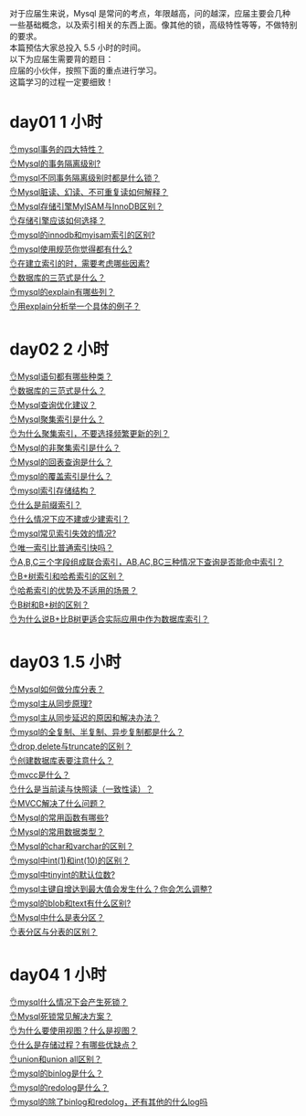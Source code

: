 对于应届生来说，Mysql 是常问的考点，年限越高，问的越深，应届主要会几种一些基础概念，以及索引相关的东西上面。像其他的锁，高级特性等等，不做特别的要求。<br />本篇预估大家总投入 5.5 小时的时间。<br />以下为应届生需要背的题目：<br />应届的小伙伴，按照下面的重点进行学习。<br />这篇学习的过程一定要细致！
# day01 1 小时
[👌mysql事务的四大特性？](https://www.yuque.com/jingdianjichi/xyxdsi/kydkt5zebso4px4l?view=doc_embed)<br />[👌Mysql的事务隔离级别?](https://www.yuque.com/jingdianjichi/xyxdsi/ge31ov5wqg3cyzsm?view=doc_embed)<br />[👌mysql不同事务隔离级别时都是什么锁？](https://www.yuque.com/jingdianjichi/xyxdsi/iz60aibgxn4lgowl?view=doc_embed)<br />[👌Mysql脏读、幻读、不可重复读如何解释？](https://www.yuque.com/jingdianjichi/xyxdsi/bgkrr31esll5ucg0?view=doc_embed)<br />[👌Mysql存储引擎MyISAM与InnoDB区别？](https://www.yuque.com/jingdianjichi/xyxdsi/gp50q3kfx1pxipww?view=doc_embed)<br />[👌存储引擎应该如何选择？](https://www.yuque.com/jingdianjichi/xyxdsi/pnafgk0cz6a8gzd1?view=doc_embed)<br />[👌mysql的innodb和myisam索引的区别?](https://www.yuque.com/jingdianjichi/xyxdsi/buygigkcozhtx70q?view=doc_embed)<br />[👌mysql使用规范你觉得都有什么?](https://www.yuque.com/jingdianjichi/xyxdsi/dr5unkwu3s5tkb8l?view=doc_embed)<br />[👌在建立索引的时，需要考虑哪些因素?](https://www.yuque.com/jingdianjichi/xyxdsi/twic80nw96lg85pb?view=doc_embed)<br />[👌数据库的三范式是什么？](https://www.yuque.com/jingdianjichi/xyxdsi/qfydut8arqs71gu8?view=doc_embed)<br />[👌mysql的explain有哪些列？](https://www.yuque.com/jingdianjichi/xyxdsi/gc5v2s1367r9gis3?view=doc_embed)<br />[👌用explain分析举一个具体的例子？](https://www.yuque.com/jingdianjichi/xyxdsi/hxikhiwgihoie772?view=doc_embed)
# day02 2 小时
[👌Mysql语句都有哪些种类？](https://www.yuque.com/jingdianjichi/xyxdsi/msygysf5x27cm2we?view=doc_embed)<br />[👌数据库的三范式是什么？](https://www.yuque.com/jingdianjichi/xyxdsi/brdpp8nfm0pc4x5n?view=doc_embed)<br />[👌Mysql查询优化建议？](https://www.yuque.com/jingdianjichi/xyxdsi/pdfiltfh2h5mpf1v?view=doc_embed)<br />[👌Mysql聚集索引是什么？](https://www.yuque.com/jingdianjichi/xyxdsi/hpx7rs0b4uz0azeu?view=doc_embed)<br />[👌为什么聚集索引，不要选择频繁更新的列？](https://www.yuque.com/jingdianjichi/xyxdsi/ks1sn8xamnghqnyn?view=doc_embed)<br />[👌Mysql的非聚集索引是什么？](https://www.yuque.com/jingdianjichi/xyxdsi/idmhmy5cqifw1do1?view=doc_embed)<br />[👌Mysql的回表查询是什么？](https://www.yuque.com/jingdianjichi/xyxdsi/hgqcdsdfmsv3c8i4?view=doc_embed)<br />[👌mysql的覆盖索引是什么？](https://www.yuque.com/jingdianjichi/xyxdsi/rtg917a2vueyth4g?view=doc_embed)<br />[👌mysql索引存储结构？](https://www.yuque.com/jingdianjichi/xyxdsi/fri0ce6bv2r2xm0d?view=doc_embed)<br />[👌什么是前缀索引？](https://www.yuque.com/jingdianjichi/xyxdsi/mfwpn0rvvtvuv58p?view=doc_embed)<br />[👌什么情况下应不建或少建索引？](https://www.yuque.com/jingdianjichi/xyxdsi/fy4g5zy5mp55tbb3?view=doc_embed)<br />[👌mysql常见索引失效的情况?](https://www.yuque.com/jingdianjichi/xyxdsi/bya3wab3fqtggtbo?view=doc_embed)<br />[👌唯一索引比普通索引快吗？](https://www.yuque.com/jingdianjichi/xyxdsi/lythniv17v2vt28t?view=doc_embed)<br />[👌A,B,C三个字段组成联合索引，AB,AC,BC三种情况下查询是否能命中索引？](https://www.yuque.com/jingdianjichi/xyxdsi/xbyg0idxybt2klr6?view=doc_embed)<br />[👌B+树索引和哈希索引的区别？](https://www.yuque.com/jingdianjichi/xyxdsi/hruimp6m9e2duoak?view=doc_embed)<br />[👌哈希索引的优势及不适用的场景？](https://www.yuque.com/jingdianjichi/xyxdsi/tbg4yy4z129z9zyb?view=doc_embed)<br />[👌B树和B+树的区别？](https://www.yuque.com/jingdianjichi/xyxdsi/hynf9hfivae0azqt?view=doc_embed)<br />[👌为什么说B+比B树更适合实际应用中作为数据库索引？](https://www.yuque.com/jingdianjichi/xyxdsi/ddfd9tpsvtyuvcdh?view=doc_embed)
# day03 1.5 小时
[👌Mysql如何做分库分表？](https://www.yuque.com/jingdianjichi/xyxdsi/uboqasb02hlcx7mo?view=doc_embed)<br />[👌mysql主从同步原理?](https://www.yuque.com/jingdianjichi/xyxdsi/ofhxvcw15nd40i33?view=doc_embed)<br />[👌mysql主从同步延迟的原因和解决办法？](https://www.yuque.com/jingdianjichi/xyxdsi/xrvg7iwo7ep2kc68?view=doc_embed)<br />[👌mysql的全复制、半复制、异步复制都是什么？](https://www.yuque.com/jingdianjichi/xyxdsi/rrdlw6d3fu94dhae?view=doc_embed)<br />[👌drop,delete与truncate的区别？](https://www.yuque.com/jingdianjichi/xyxdsi/ytwmryigauc87wwo?view=doc_embed)<br />[👌创建数据库表要注意什么？](https://www.yuque.com/jingdianjichi/xyxdsi/zflc8b9b7u005k43?view=doc_embed)<br />[👌mvcc是什么？](https://www.yuque.com/jingdianjichi/xyxdsi/szpnpa86vbwwr5v1?view=doc_embed)<br />[👌什么是当前读与快照读（一致性读）？](https://www.yuque.com/jingdianjichi/xyxdsi/vwztu5kgmg5wy9op?view=doc_embed)<br />[👌MVCC解决了什么问题？](https://www.yuque.com/jingdianjichi/xyxdsi/dy884933sfd4aswi?view=doc_embed)<br />[👌Mysql的常用函数有哪些?](https://www.yuque.com/jingdianjichi/xyxdsi/fmutvu4avivnkx4r?view=doc_embed)<br />[👌Mysql的常用数据类型？](https://www.yuque.com/jingdianjichi/xyxdsi/zfal3vpdlbm1a080?view=doc_embed)<br />[👌Mysql的char和varchar的区别？](https://www.yuque.com/jingdianjichi/xyxdsi/cr6co35a349c8h31?view=doc_embed)<br />[👌mysql中int(1)和int(10)的区别？](https://www.yuque.com/jingdianjichi/xyxdsi/ywwmzrs6g4xd1qyk?view=doc_embed)<br />[👌mysql中tinyint的默认位数?](https://www.yuque.com/jingdianjichi/xyxdsi/ul78x54qsczqb1hc?view=doc_embed)<br />[👌mysql主键自增达到最大值会发生什么？你会怎么调整?](https://www.yuque.com/jingdianjichi/xyxdsi/knekmfcbyiyxizsc?view=doc_embed)<br />[👌mysql的blob和text有什么区别?](https://www.yuque.com/jingdianjichi/xyxdsi/xzus9ku1gneeoq2k?view=doc_embed)<br />[👌Mysql中什么是表分区？](https://www.yuque.com/jingdianjichi/xyxdsi/lbzwchm46ul1k2gi?view=doc_embed)<br />[👌表分区与分表的区别？](https://www.yuque.com/jingdianjichi/xyxdsi/mtdxl9gwxq94oqg4?view=doc_embed)
# day04 1 小时
[👌mysql什么情况下会产生死锁？](https://www.yuque.com/jingdianjichi/xyxdsi/ggh4gs30guupesdq?view=doc_embed)<br />[👌Mysql死锁常见解决方案？](https://www.yuque.com/jingdianjichi/xyxdsi/aa3ru8htlcfdmqu8?view=doc_embed)<br />[👌为什么要使用视图？什么是视图？](https://www.yuque.com/jingdianjichi/xyxdsi/tw1v1vlnaglkdzku?view=doc_embed)<br />[👌什么是存储过程？有哪些优缺点？](https://www.yuque.com/jingdianjichi/xyxdsi/ny9ls6a0dod1fa1l?view=doc_embed)<br />[👌union和union all区别？](https://www.yuque.com/jingdianjichi/xyxdsi/kgg6vxwgy1ddixbn?view=doc_embed)<br />[👌mysql的binlog是什么？](https://www.yuque.com/jingdianjichi/xyxdsi/oyo55gmhgchwyg0i?view=doc_embed)<br />[👌mysql的redolog是什么？](https://www.yuque.com/jingdianjichi/xyxdsi/km5rac1251nm0m3f?view=doc_embed)<br />[👌mysql的除了binlog和redolog，还有其他的什么log吗](https://www.yuque.com/jingdianjichi/xyxdsi/ibwnvh3ft1p9bt7d?view=doc_embed)
